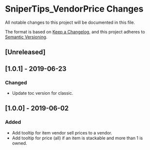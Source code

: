 # SniperTips_VendorPrice Changes

All notable changes to this project will be documented in this file.

The format is based on [Keep a Changelog](https://keepachangelog.com/en/1.0.0/),
and this project adheres to [Semantic Versioning](https://semver.org/spec/v2.0.0.html).

## [Unreleased]

## [1.0.1] - 2019-06-23
### Changed
 - Update toc version for classic.

## [1.0.0] - 2019-06-02
### Added
 - Add tooltip for item vendor sell prices to a vendor.
 - Add tooltip for price (all) if an item is stackable and more than 1 is owned.
